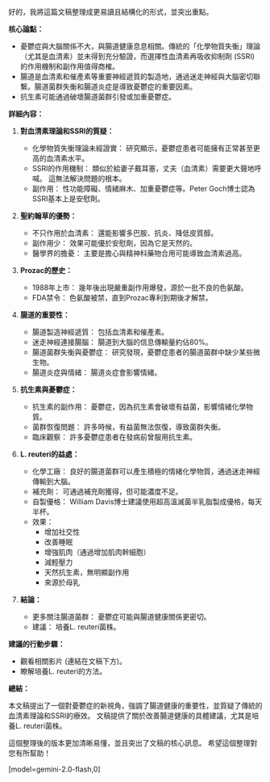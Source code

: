 好的，我將這篇文稿整理成更易讀且結構化的形式，並突出重點。

**核心論點：**

*   憂鬱症與大腦關係不大，與腸道健康息息相關。傳統的「化學物質失衡」理論（尤其是血清素）並未得到充分驗證，而選擇性血清素再吸收抑制劑 (SSRI) 的作用機制和副作用值得商榷。
*   腸道是血清素和催產素等重要神經遞質的製造地，通過迷走神經與大腦密切聯繫。腸道菌群失衡和腸道炎症是導致憂鬱症的重要因素。
*   抗生素可能通過破壞腸道菌群引發或加重憂鬱症。

**詳細內容：**

1.  **對血清素理論和SSRI的質疑：**
    *   化學物質失衡理論未經證實： 研究顯示，憂鬱症患者可能擁有正常甚至更高的血清素水平。
    *   SSRI的作用機制： 類似於給妻子戴耳塞，丈夫（血清素）需要更大聲地呼喊。 這無法解決問題的根本。
    *   副作用： 性功能障礙、情緒麻木、加重憂鬱症等。Peter Goch博士認為SSRI基本上是安慰劑。

2.  **聖約翰草的優勢：**
    *   不只作用於血清素： 還能影響多巴胺、抗炎、降低皮質醇。
    *   副作用少： 效果可能優於安慰劑，因為它是天然的。
    *   醫學界的擔憂： 主要是擔心與精神科藥物合用可能導致血清素過高。

3.  **Prozac的歷史：**
    *   1988年上市： 幾年後出現嚴重副作用爆發，源於一批不良的色氨酸。
    *   FDA禁令： 色氨酸被禁，直到Prozac專利到期後才解禁。

4.  **腸道的重要性：**
    *   腸道製造神經遞質： 包括血清素和催產素。
    *   迷走神經連接腸腦： 腸道到大腦的信息傳輸量約佔80%。
    *   腸道菌群失衡與憂鬱症： 研究發現，憂鬱症患者的腸道菌群中缺少某些微生物。
    *   腸道炎症與情緒： 腸道炎症會影響情緒。

5.  **抗生素與憂鬱症：**
    *   抗生素的副作用： 憂鬱症，因為抗生素會破壞有益菌，影響情緒化學物質。
    *   菌群恢復問題： 許多時候，有益菌無法恢復，導致菌群失衡。
    *   臨床觀察： 許多憂鬱症患者在發病前曾服用抗生素。

6.  **L. reuteri的益處：**
    *   化學工廠： 良好的腸道菌群可以產生積極的情緒化學物質，通過迷走神經傳輸到大腦。
    *   補充劑： 可通過補充劑獲得，但可能濃度不足。
    *   自製優格： William Davis博士建議使用超高溫滅菌半乳脂製成優格，每天半杯。
    *   效果：
        *   增加社交性
        *   改善睡眠
        *   增強肌肉（通過增加肌肉幹細胞）
        *   減輕壓力
        *   天然抗生素，無明顯副作用
        *   來源於母乳

7.  **結論：**
    *   更多關注腸道菌群： 憂鬱症可能與腸道健康關係更密切。
    *   建議： 培養L. reuteri菌株。

**建議的行動步驟：**

*   觀看相關影片 (連結在文稿下方)。
*   瞭解培養L. reuteri的方法。

**總結：**

本文稿提出了一個對憂鬱症的新視角，強調了腸道健康的重要性，並質疑了傳統的血清素理論和SSRI的療效。 文稿提供了關於改善腸道健康的具體建議，尤其是培養L. reuteri菌株。

這個整理後的版本更加清晰易懂，並且突出了文稿的核心訊息。 希望這個整理對您有所幫助！

[model=gemini-2.0-flash,0]
